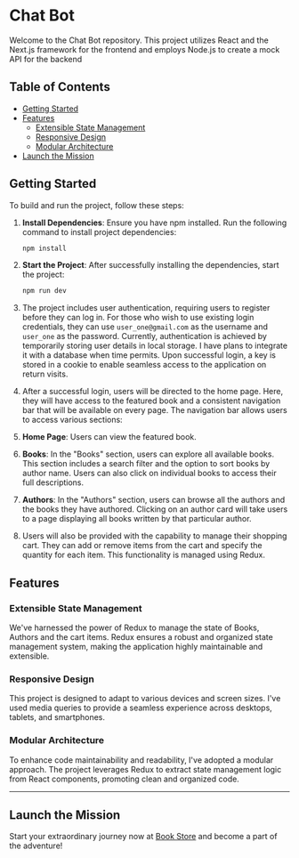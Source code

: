 # Chat Bot

Welcome to the Chat Bot repository. This project utilizes React and the Next.js framework for the frontend and employs Node.js to create a mock API for the backend

## Table of Contents

- [Getting Started](#getting-started)
- [Features](#features)
  - [Extensible State Management](#extensible-state-management)
  - [Responsive Design](#responsive-design)
  - [Modular Architecture](#modular-architecture)
- [Launch the Mission](#launch-the-mission)

## Getting Started

To build and run the project, follow these steps:

1. **Install Dependencies**: Ensure you have npm installed. Run the following command to install project dependencies:

   ```bash
   npm install
2. **Start the Project**: After successfully installing the dependencies, start the project:

   ```bash
   npm run dev
3. The project includes user authentication, requiring users to register before they can log in. For those who wish to use existing login credentials, they can use `user_one@gmail.com` as the username and `user_one` as the password. Currently, authentication is achieved by temporarily storing user details in local storage. I have plans to integrate it with a database when time permits. Upon successful login, a key is stored in a cookie to enable seamless access to the application on return visits.
4. After a successful login, users will be directed to the home page. Here, they will have access to the featured book and a consistent navigation bar that will be available on every page. The navigation bar allows users to access various sections:
5. **Home Page**: Users can view the featured book.
6. **Books**: In the "Books" section, users can explore all available books. This section includes a search filter and the option to sort books by author name. Users can also click on individual books to access their full descriptions.
7. **Authors**: In the "Authors" section, users can browse all the authors and the books they have authored. Clicking on an author card will take users to a page displaying all books written by that particular author.
8. Users will also be provided with the capability to manage their shopping cart. They can add or remove items from the cart and specify the quantity for each item. This functionality is managed using Redux.
## Features

### Extensible State Management
We've harnessed the power of Redux to manage the state of Books, Authors and the cart items. Redux ensures a robust and organized state management system, making the application highly maintainable and extensible.

### Responsive Design
This project is designed to adapt to various devices and screen sizes. I've used media queries to provide a seamless experience across desktops, tablets, and smartphones.

### Modular Architecture
To enhance code maintainability and readability, I've adopted a modular approach. The project leverages Redux to extract state management logic from React components, promoting clean and organized code.

-------

## Launch the Mission

Start your extraordinary journey now at [Book Store](https://main--delicate-mermaid-0ea435.netlify.app/) and become a part of the adventure!
